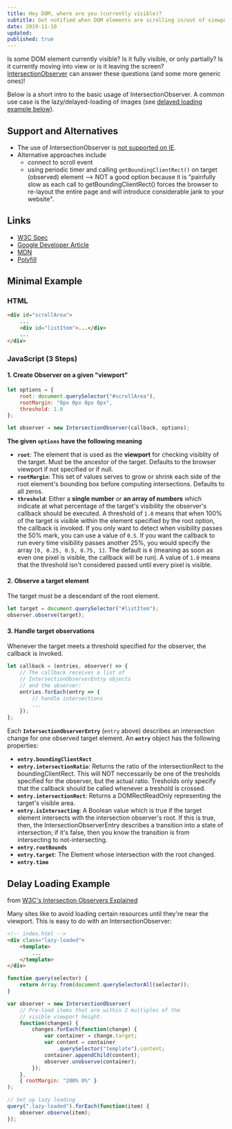 ```yaml
---
title: Hey DOM, where are you (currently visible)?
subtitle: Get notified when DOM elements are scrolling in/out of viewport; Lazy Loading of Images; IntersectionObserver
date: 2019-11-10
updated:
published: true
---
```


Is some DOM element currently visible? Is it fully visible, or only partially? Is it currently moving into view or is it leaving the screen? [IntersectionObserver](https://developer.mozilla.org/en-US/docs/Web/API/Intersection_Observer_API) can answer these questions (and some more generic ones)!

Below is a short intro to the basic usage of IntersectionObserver. A common use case is the lazy/delayed-loading of images (see [delayed loading example below](#delay-loading-example)).

## Support and Alternatives

-   The use of IntersectionObserver is [not supported on IE](https://caniuse.com/#feat=intersectionobserver).
-   Alternative approaches include
    -   connect to scroll event
    -   using periodic timer and calling `getBoundingClientRect()` on target (observed) element --> NOT a good option because it is "painfully slow as each call to getBoundingClientRect() forces the browser to re-layout the entire page and will introduce considerable jank to your website".

## Links

-   [W3C Spec](https://w3c.github.io/IntersectionObserver/)
-   [Google Developer Article](https://developers.google.com/web/updates/2016/04/intersectionobserver)
-   [MDN](https://developer.mozilla.org/en-US/docs/Web/API/Intersection_Observer_API)
-   [Polyfill](https://github.com/w3c/IntersectionObserver/tree/master/polyfill)

## Minimal Example

### HTML

```html
<div id="scrollArea">
    ...
    <div id="listItem">...</div>
    ...
</div>
```

### JavaScript (3 Steps)

#### 1. Create Observer on a given "viewport"

```js
let options = {
    root: document.querySelector("#scrollArea"),
    rootMargin: "0px 0px 0px 0px",
    threshold: 1.0
};

let observer = new IntersectionObserver(callback, options);
```

**The given `options` have the following meaning**

-   **`root`**: The element that is used as the **viewport** for checking visiblity of the target. Must be the ancestor of the target. Defaults to the browser viewport if not specified or if null.
-   **`rootMargin`**: This set of values serves to grow or shrink each side of the root element's bounding box before computing intersections. Defaults to all zeros.
-   **`threshold`**: Either a **single number** _or_ **an array of numbers** which indicate at what percentage of the target's visibility the observer's callback should be executed.
    A threshold of `1.0` means that when 100% of the target is visible within the element specified by the root option, the callback is invoked. If you only want to detect when visibility passes the 50% mark, you can use a value of `0.5`. If you want the callback to run every time visibility passes another 25%, you would specify the array `[0, 0.25, 0.5, 0.75, 1]`. The default is `0` (meaning as soon as even one pixel is visible, the callback will be run). A value of `1.0` means that the threshold isn't considered passed until every pixel is visible.

#### 2. Observe a target element

The target must be a descendant of the root element.

```js
let target = document.querySelector("#listItem"); 
observer.observe(target);
```

#### 3. Handle target observations

Whenever the target meets a threshold specified for the observer, the callback is invoked.

```js
let callback = (entries, observer) => {
    // The callback receives a list of
    // IntersectionObserverEntry objects
    // and the observer:
    entries.forEach(entry => {
        // handle intersections
        ...
    });
};
```

Each **`IntersectionObserverEntry`** (`entry` above) describes an intersection change for one observed target element. An **`entry`** object has the following properties:

-   **`entry.boundingClientRect`**
-   **`entry.intersectionRatio`**: Returns the ratio of the intersectionRect to the boundingClientRect. This will NOT neccessarily be one of the tresholds specified for the observer, but the actual ratio. Tresholds only specify that the callback should be called whenever a treshold is crossed.
-   **`entry.intersectionRect`**: Returns a DOMRectReadOnly representing the target's visible area.
-   **`entry.isIntersecting`**: A Boolean value which is true if the target element intersects with the intersection observer's root. If this is true, then, the IntersectionObserverEntry describes a transition into a state of intersection; if it's false, then you know the transition is from intersecting to not-intersecting.
-   **`entry.rootBounds`**
-   **`entry.target`**: The Element whose intersection with the root changed.
-   **`entry.time`**

## Delay Loading Example

from [W3C's Intersection Observers Explained](https://github.com/w3c/IntersectionObserver/blob/master/explainer.md)

Many sites like to avoid loading certain resources until they're near the viewport. This is easy to do with an IntersectionObserver:

```html
<!-- index.html -->
<div class="lazy-loaded">
    <template>
        ...
    </template>
</div>
```

```js
function query(selector) {
    return Array.from(document.querySelectorAll(selector));
}

var observer = new IntersectionObserver(
    // Pre-load items that are within 2 multiples of the 
    // visible viewport height.
    function(changes) {
        changes.forEach(function(change) {
            var container = change.target;
            var content = container
                .querySelector("template").content;
            container.appendChild(content);
            observer.unobserve(container);
        });
    },
    { rootMargin: "200% 0%" }
);

// Set up lazy loading
query(".lazy-loaded").forEach(function(item) {
    observer.observe(item);
});
```
